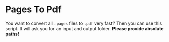 # Pages To Pdf
You want to convert all `.pages` files to `.pdf` very fast? Then you can use this script.
It will ask you for an input and output folder. **Please provide absolute paths!**